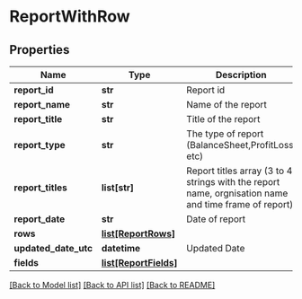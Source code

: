 # ReportWithRow

## Properties
Name | Type | Description | Notes
------------ | ------------- | ------------- | -------------
**report_id** | **str** | Report id | [optional] 
**report_name** | **str** | Name of the report | [optional] 
**report_title** | **str** | Title of the report | [optional] 
**report_type** | **str** | The type of report (BalanceSheet,ProfitLoss, etc) | [optional] 
**report_titles** | **list[str]** | Report titles array (3 to 4 strings with the report name, orgnisation name and time frame of report) | [optional] 
**report_date** | **str** | Date of report | [optional] 
**rows** | [**list[ReportRows]**](ReportRows.md) |  | [optional] 
**updated_date_utc** | **datetime** | Updated Date | [optional] 
**fields** | [**list[ReportFields]**](ReportFields.md) |  | [optional] 

[[Back to Model list]](../README.md#documentation-for-models) [[Back to API list]](../README.md#documentation-for-api-endpoints) [[Back to README]](../README.md)



